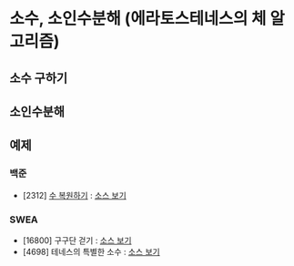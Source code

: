# 소수, 소인수분해 (에라토스테네스의 체 알고리즘)

## 소수 구하기


## 소인수분해

## 예제
### 백준
- [2312] [수 복원하기](https://www.acmicpc.net/problem/2312) : [소스 보기](https://github.com/YunSuJeong/BAEKJOON/tree/main/%EB%B0%B1%EC%A4%80/Silver/2312.%E2%80%85%EC%88%98%E2%80%85%EB%B3%B5%EC%9B%90%ED%95%98%EA%B8%B0)

### SWEA
- [16800] 구구단 걷기 : [소스 보기](https://github.com/YunSuJeong/Coding-Test/tree/main/SWEA/D3/16800.%E2%80%85%EA%B5%AC%EA%B5%AC%EB%8B%A8%E2%80%85%EA%B1%B7%EA%B8%B0)
- [4698] 테네스의 특별한 소수 : [소스 보기](https://github.com/YunSuJeong/Coding-Test/tree/main/SWEA/D3/4698.%E2%80%85%ED%85%8C%EB%84%A4%EC%8A%A4%EC%9D%98%E2%80%85%ED%8A%B9%EB%B3%84%ED%95%9C%E2%80%85%EC%86%8C%EC%88%98)
